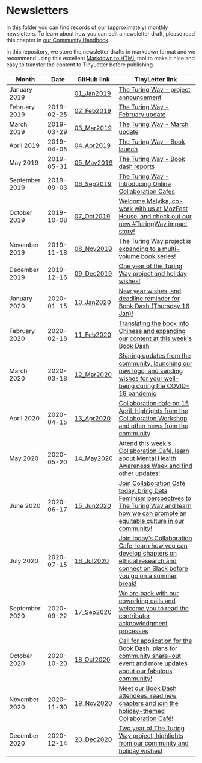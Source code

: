 # Newsletters

In this folder you can find records of our (approximately) monthly newsletters.
To learn about how you can edit a newsletter draft, please read this chapter in [our Community Handbook](https://the-turing-way.netlify.app/community-handbook/newsletters.html).

In this repository, we store the newsletter drafts in markdown format and we recommend using this excellent [Markdown to HTML](https://www.browserling.com/tools/markdown-to-html) tool to make it nice and easy to transfer the content to TinyLetter before publishing.

| Month | Date | GitHub link | TinyLetter link |
| ----- | ---- |----------- | --------------- |
| January 2019 |    | [01_Jan2019](newsletter_01_Jan2019.md) | [The Turing Way - project announcement](https://tinyletter.com/TuringWay/letters/the-turing-way-project-announcement) |
| February 2019 | 2019-02-25 | [02_Feb2019](newsletter_02_Feb2019.md) | [The Turing Way - February update](http://tinyletter.com/TuringWay/letters/the-turing-way-february-update) |
| March 2019 | 2019-03-29 | [03_Mar2019](newsletter_03_Mar2019.md) | [The Turing Way - March update](http://tinyletter.com/TuringWay/letters/the-turing-way-march-update) |
| April 2019 | 2019-04-05 | [04_Apr2019](newsletter_04_Apr2019.md) | [The Turing Way - Book launch](http://tinyletter.com/TuringWay/letters/the-turing-way-book-launch) |
| May 2019 | 2019-05-31 | [05_May2019](newsletter_05_May2019.md) | [The Turing Way - Book dash reports](http://tinyletter.com/TuringWay/letters/the-turing-way-book-dash-reports-1) |
| September 2019 | 2019-09-03 | [06_Sep2019](newsletter_06_Sep2019.md) | [The Turing Way - Introducing Online Collaboration Cafes](http://tinyletter.com/TuringWay/letters/the-turing-way-introducing-online-collaboration-cafe) |
| October 2019 | 2019-10-08 | [07_Oct2019](newsletter_07_Oct2019.md) | [Welcome Malvika, co-work with us at MozFest House, and check out our new #TuringWay impact story!](http://tinyletter.com/TuringWay/letters/welcome-malvika-co-work-with-us-at-mozfest-house-and-check-out-our-new-turingway-impact-story) |
| November 2019 | 2019-11-18 | [08_Nov2019](newsletter_08_Nov2019.md) | [The Turing Way project is expanding to a multi-volume book series!](http://tinyletter.com/TuringWay/letters/the-turing-way-project-is-expanding-to-a-multi-volume-book-series) |
| December 2019 | 2019-12-16 | [09_Dec2019](newsletter_09_Dec2019.md) | [One year of the Turing Way project and holiday wishes!](https://tinyletter.com/TuringWay/letters/one-year-of-the-turing-way-project-and-holiday-wishes) |
| January 2020 | 2020-01-15 | [10_Jan2020](newsletter_10_Jan2020.md) | [New year wishes, and deadline reminder for Book Dash (Thursday 16 Jan)!](https://tinyletter.com/TuringWay/letters/new-year-wishes-and-deadline-reminder-for-book-dash-thursday-16-jan) |
| February 2020 | 2020-02-18 | [11_Feb2020](newsletter_11_Feb2020.md) | [Translating the book into Chinese and expanding our content at this week's Book Dash](https://tinyletter.com/TuringWay/letters/translating-the-book-into-chinese-and-expanding-our-content-at-this-week-s-book-dash) |
| March 2020 | 2020-03-18 | [12_Mar2020](newsletter_12_Mar2020.md) | [Sharing updates from the community, launching our new logo, and sending wishes for your well-being during the COVID-19 pandemic](https://tinyletter.com/TuringWay/letters/sharing-updates-from-the-community-launching-our-new-logo-and-sending-wishes-for-your-well-being-during-the-covid-19-pandemic) |
| April 2020 | 2020-04-15 | [13_Apr2020](newsletter_13_Apr2020.md) | [Collaboration cafe on 15 April, highlights from the Collaboration Workshop and other news from the community](https://tinyletter.com/TuringWay/letters/collaboration-cafe-on-15-april-highlights-from-the-collaboration-workshop-and-other-news-from-the-community) |
| May 2020 | 2020-05-20 | [14_May2020](newsletter_14_May2020.md) | [Attend this week's Collaboration Café, learn about Mental Health Awareness Week and find other updates!](https://tinyletter.com/TuringWay/letters/attend-this-week-s-collaboration-caf-learn-about-mental-health-awareness-week-and-find-other-updates) |
| June 2020 | 2020-06-17 | [15_Jun2020](newsletter_15_Jun2020.md) | [Join Collaboration Café today, bring Data Feminism perspectives to The Turing Way and learn how we can promote an equitable culture in our community!](https://tinyletter.com/TuringWay/letters/join-collaboration-caf-today-bring-data-feminism-perspectives-to-the-turing-way-and-learn-how-we-can-promote-an-equitable-culture-in-our-community) |
| July 2020 | 2020-07-15 | [16_Jul2020](newsletter_16_Jul2020.md) | [Join today’s Collaboration Cafe, learn how you can develop chapters on ethical research and connect on Slack before you go on a summer break!](https://tinyletter.com/TuringWay/letters/join-today-s-collaboration-cafe-learn-how-you-can-develop-chapters-on-ethical-research-and-connect-on-slack-before-you-go-on-a-summer-break) |
| September 2020 | 2020-09-22 | [17_Sep2020](newsletter_17_Sep2020.md) | [We are back with our coworking calls and welcome you to read the contributor acknowledgment processes](https://tinyletter.com/TuringWay/letters/we-are-back-with-our-coworking-calls-and-welcome-you-to-read-the-contributor-acknowledgment-processes) |
| October 2020 | 2020-10-20 | [18_Oct2020](newsletter_18_Oct2020.md) | [Call for application for the Book Dash, plans for community share-out event and more updates about our fabulous community!](https://tinyletter.com/TuringWay/letters/call-for-application-for-the-book-dash-plans-for-community-share-out-event-and-more-updates-about-our-fabulous-community) |
| November 2020 | 2020-11-30 | [19_Nov2020](newsletter_19_Nov2020.md) | [Meet our Book Dash attendees, read new chapters and join the holiday-themed Collaboration Café!](https://tinyletter.com/TuringWay/letters/meet-our-book-dash-attendees-read-new-chapters-and-join-the-holiday-themed-collaboration-caf) |
| December 2020 | 2020-12-14 | [20_Dec2020](newsletter_20_Dec2020.md) | [Two year of The Turing Way project, highlights from our community and holiday wishes!](TBA) |

